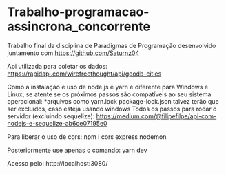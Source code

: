 # Trabalho-programacao-assincrona_concorrente
Trabalho final da disciplina de Paradigmas de Programação desenvolvido juntamento com https://github.com/Saturnz04

Api utilizada para coletar os dados: https://rapidapi.com/wirefreethought/api/geodb-cities

Como a instalação e uso de node.js e yarn é diferente para Windows e Linux, 
se atente se os próximos passos são compatíveis ao seu sistema operacional:
*arquivos como yarn.lock package-lock.json talvez terão que ser excluídos, caso esteja usando windows
Todos os passos para rodar o servidor (excluindo sequelize): https://medium.com/@filipefilpe/api-com-nodejs-e-sequelize-ab6ce07195e0

Para liberar o uso de cors: npm i cors express nodemon

Posteriormente use apenas o comando: yarn dev

Acesso pelo: http://localhost:3080/